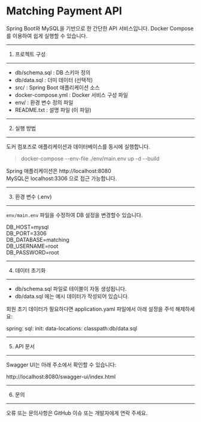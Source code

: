 Matching Payment API
======================

Spring Boot와 MySQL을 기반으로 한 간단한 API 서비스입니다.
Docker Compose를 이용하여 쉽게 실행할 수 있습니다.

----------------------
1. 프로젝트 구성
----------------------

- db/schema.sql       : DB 스키마 정의
- db/data.sql         : 더미 데이터 (선택적)
- src/                : Spring Boot 애플리케이션 소스
- docker-compose.yml  : Docker 서비스 구성 파일
- env/                : 환경 변수 정의 파일
- README.txt          : 설명 파일 (이 파일)

----------------------
2. 실행 방법
----------------------

도커 컴포즈로 애플리케이션과 데이터베이스를 동시에 실행합니다.

> docker-compose --env-file ./env/main.env up -d --build

Spring 애플리케이션은 http://localhost:8080  
MySQL은 localhost:3306 으로 접근 가능합니다.

----------------------
3. 환경 변수 (.env)
----------------------

`env/main.env` 파일을 수정하여 DB 설정을 변경할수 있습니다.

DB_HOST=mysql  
DB_PORT=3306  
DB_DATABASE=matching  
DB_USERNAME=root  
DB_PASSWORD=root  

----------------------
4. 데이터 초기화
----------------------

- db/schema.sql 파일로 테이블이 자동 생성됩니다.
- db/data.sql 에는 예시 데이터가 작성되어 있습니다.

회원 초기 데이터가 필요하다면 application.yaml 파일에서 아래 설정을 주석 해제하세요:

spring:
  sql:
    init:
      data-locations: classpath:db/data.sql

----------------------
5. API 문서
----------------------

Swagger UI는 아래 주소에서 확인할 수 있습니다:

http://localhost:8080/swagger-ui/index.html

----------------------
6. 문의
----------------------

오류 또는 문의사항은 GitHub 이슈 또는 개발자에게 연락 주세요.